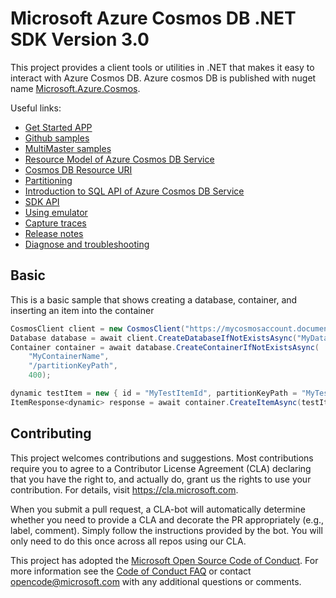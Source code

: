# Microsoft Azure Cosmos DB .NET SDK Version 3.0

This project provides a client tools or utilities in .NET that makes it easy to interact with Azure Cosmos DB. Azure cosmos DB is published with nuget name [Microsoft.Azure.Cosmos](https://www.nuget.org/packages/Microsoft.Azure.Cosmos/).

Useful links:

- [Get Started APP](https://docs.microsoft.com/azure/cosmos-db/sql-api-get-started)
- [Github samples](https://github.com/Azure/azure-cosmos-dotnet-v3/tree/master/Microsoft.Azure.Cosmos.Samples/CodeSamples)
- [MultiMaster samples](https://github.com/markjbrown/azure-cosmosdb-dotnet/tree/master/samples/MultiMaster)
- [Resource Model of Azure Cosmos DB Service]( https://docs.microsoft.com/azure/cosmos-db/sql-api-resources)
- [Cosmos DB Resource URI](https://docs.microsoft.com/rest/api/documentdb/documentdb-resource-uri-syntax-for-rest)
- [Partitioning](https://docs.microsoft.com/azure/cosmos-db/partition-data)
- [Introduction to SQL API of Azure Cosmos DB Service](https://docs.microsoft.com/azure/cosmos-db/sql-api-sql-query)
- [SDK API](https://docs.microsoft.com/dotnet/api/overview/azure/cosmosdb?view=azure-dotnet)
- [Using emulator](https://github.com/Azure/azure-documentdb-dotnet/blob/master/docs/documentdb-nosql-local-emulator.md)
- [Capture traces](https://github.com/Azure/azure-documentdb-dotnet/blob/master/docs/documentdb-sdk_capture_etl.md)
- [Release notes](https://github.com/Azure/azure-cosmos-dotnet-v3/blob/master/changelog.md)
- [Diagnose and troubleshooting](https://docs.microsoft.com/azure/cosmos-db/troubleshoot-dot-net-sdk)

## Basic 

This is a basic sample that shows creating a database, container, and inserting an item into the container

```csharp
CosmosClient client = new CosmosClient("https://mycosmosaccount.documents.azure.com:443/", "mysupersecretkey");
Database database = await client.CreateDatabaseIfNotExistsAsync("MyDatabaseName");
Container container = await database.CreateContainerIfNotExistsAsync(
    "MyContainerName",
    "/partitionKeyPath",
    400);

dynamic testItem = new { id = "MyTestItemId", partitionKeyPath = "MyTestPkValue", details = "it's working" };
ItemResponse<dynamic> response = await container.CreateItemAsync(testItem);
```

## Contributing

This project welcomes contributions and suggestions.  Most contributions require you to agree to a
Contributor License Agreement (CLA) declaring that you have the right to, and actually do, grant us
the rights to use your contribution. For details, visit https://cla.microsoft.com.

When you submit a pull request, a CLA-bot will automatically determine whether you need to provide
a CLA and decorate the PR appropriately (e.g., label, comment). Simply follow the instructions
provided by the bot. You will only need to do this once across all repos using our CLA.

This project has adopted the [Microsoft Open Source Code of Conduct](https://opensource.microsoft.com/codeofconduct/).
For more information see the [Code of Conduct FAQ](https://opensource.microsoft.com/codeofconduct/faq/) or
contact [opencode@microsoft.com](mailto:opencode@microsoft.com) with any additional questions or comments.

